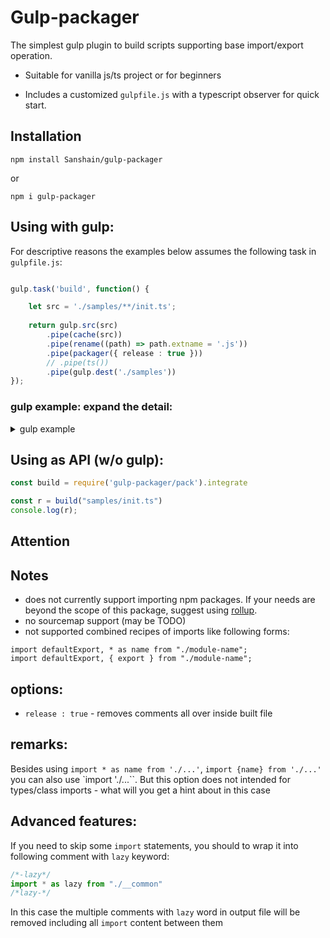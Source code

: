 # Gulp-packager

The simplest gulp plugin to build scripts supporting base import/export operation. 

- Suitable for vanilla js/ts project or for beginners

- Includes a customized `gulpfile.js` with a typescript observer for quick start.

## Installation

```
npm install Sanshain/gulp-packager
```

or 

```
npm i gulp-packager
```

## Using with gulp:

For descriptive reasons the examples below assumes the following task in `gulpfile.js`:

```ts

gulp.task('build', function() {

    let src = './samples/**/init.ts';
    
    return gulp.src(src)                       
        .pipe(cache(src))
        .pipe(rename((path) => path.extname = '.js'))                              
        .pipe(packager({ release : true })) 
        // .pipe(ts())
        .pipe(gulp.dest('./samples'))
});
```

### gulp example: expand the detail:

<details>
<summary>gulp example</summary>


#### source:

`__common.ts` file: 

```javascript
export let months = ['Jan', 'Feb', 'Mar', 'Apr', 'Aug', 'Sep', 'Oct', 'Nov', 'Dec'];
let r = 7
export var a = 66;

export function Ads(arg){}

function asd(){}

export function f(){}

export class Asde{constructor(){}}
```

and `init.ts`:

```typescript
import { months, Ads } from "./button/__common"

var a = months;

var c = 754;

console.log(a);
```

#### result:

turn out the content inside `init.js` in the same directory:

```js
const $$button$__commonExports = (function (exports) {
	let months = ['Jan', 'Feb', 'Mar', 'Apr', 'Aug', 'Sep', 'Oct', 'Nov', 'Dec'];
	let r = 7
	var a = 66;

	function Ads(arg){}

	function asd(){}

	function f(){}

	class Asde{constructor(){}}

	exports = { months, a, Ads, f, Asde };

	return exports 
})({})


const {  months, Ads  } = $$button$__commonExports;

var a = months;

var c = 754;

console.log(a);
```


</details>




## Using as API (w/o gulp):


```js
const build = require('gulp-packager/pack').integrate

const r = build("samples/init.ts")
console.log(r);

```


</detail>


## Attention

## Notes


* does not currently support importing npm packages. If your needs are beyond the scope of this package, suggest using [rollup](https://www.npmjs.com/package/rollup).
* no sourcemap support (may be TODO)
* not supported combined recipes of imports like following forms: 
```
import defaultExport, * as name from "./module-name";
import defaultExport, { export } from "./module-name";
```


## options:

- `release : true` - removes comments all over inside built file


## remarks: 

Besides using `import * as name from './...'`, `import {name} from './...'` you can also use `import './...``. 
But this option does not intended for types/class imports - what will you get a hint about in this case


## Advanced features: 

If you need to skip some `import` statements, you should to wrap it into following comment with `lazy` keyword:

```js
/*-lazy*/
import * as lazy from "./__common"
/*lazy-*/
```

In this case the multiple comments with `lazy` word in output file will be removed including all `import` content between them
